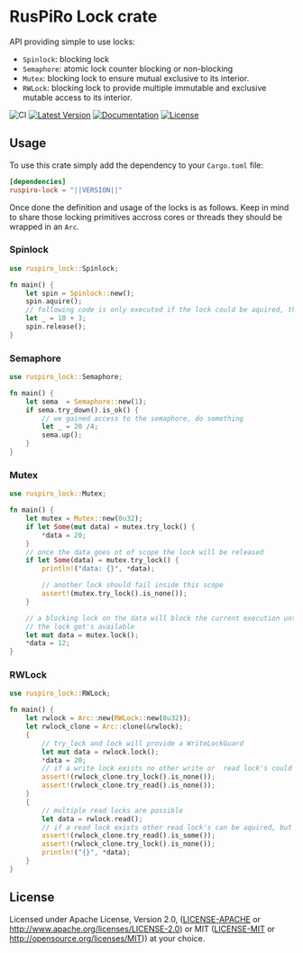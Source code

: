 # RusPiRo Lock crate

API providing simple to use locks:

- `Spinlock`: blocking lock
- `Semaphore`: atomic lock counter blocking or non-blocking
- `Mutex`: blocking lock to ensure mutual exclusive to its interior.
- `RWLock`: blocking lock to provide multiple immutable and exclusive mutable access to its interior.

![CI](https://github.com/RusPiRo/ruspiro-lock/workflows/CI/badge.svg?branch=development)
[![Latest Version](https://img.shields.io/crates/v/ruspiro-lock.svg)](https://crates.io/crates/ruspiro-lock)
[![Documentation](https://docs.rs/ruspiro-lock/badge.svg)](https://docs.rs/ruspiro-lock)
[![License](https://img.shields.io/crates/l/ruspiro-lock.svg)](https://github.com/RusPiRo/ruspiro-lock#license)

## Usage

To use this crate simply add the dependency to your ``Cargo.toml`` file:

```toml
[dependencies]
ruspiro-lock = "||VERSION||"
```

Once done the definition and usage of the locks is as follows. Keep in mind to share those locking primitives accross cores or threads they should be wrapped in an ``Arc``.

### Spinlock

```rust
use ruspiro_lock::Spinlock;

fn main() {
    let spin = Spinlock::new();
    spin.aquire();
    // following code is only executed if the lock could be aquired, the executing core pause till then
    let _ = 10 + 3;
    spin.release();
}
```

### Semaphore

```rust
use ruspiro_lock::Semaphore;

fn main() {
    let sema  = Semaphore::new(1);
    if sema.try_down().is_ok() {
        // we gained access to the semaphore, do something
        let _ = 20 /4;
        sema.up();
    }
}
```

### Mutex

```rust
use ruspiro_lock::Mutex;

fn main() {
    let mutex = Mutex::new(0u32);
    if let Some(mut data) = mutex.try_lock() {
        *data = 20;
    }
    // once the data goes ot of scope the lock will be released
    if let Some(data) = mutex.try_lock() {
        println!("data: {}", *data);

        // another lock should fail inside this scope
        assert!(mutex.try_lock().is_none());
    }

    // a blocking lock on the data will block the current execution until 
    // the lock get's available
    let mut data = mutex.lock();
    *data = 12;
}
```

### RWLock

```rust
use ruspiro_lock::RWLock;

fn main() {
    let rwlock = Arc::new(RWLock::new(0u32));
    let rwlock_clone = Arc::clone(&rwlock);
    {
        // try_lock and lock will provide a WriteLockGuard
        let mut data = rwlock.lock();
        *data = 20;
        // if a write lock exists no other write or  read lock's could be aquired
        assert!(rwlock_clone.try_lock().is_none());
        assert!(rwlock_clone.try_read().is_none());
    }
    {
        // multiple read locks are possible
        let data = rwlock.read();
        // if a read lock exists other read lock's can be aquired, but no write lock
        assert!(rwlock_clone.try_read().is_some());
        assert!(rwlock_clone.try_lock().is_none());
        println!("{}", *data);
    }
}
```

## License

Licensed under Apache License, Version 2.0, ([LICENSE-APACHE](LICENSE-APACHE) or http://www.apache.org/licenses/LICENSE-2.0) or MIT ([LICENSE-MIT](LICENSE-MIT) or http://opensource.org/licenses/MIT)) at your choice.
